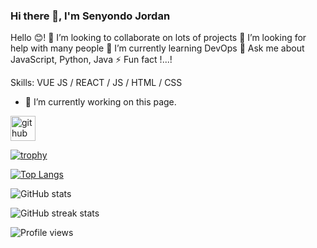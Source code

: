 ### Hi there 👋, I'm Senyondo Jordan

Hello 😊!
👯 I’m looking to collaborate on lots of projects
🤝 I’m looking for help with many people
🌱 I’m currently learning DevOps
💬 Ask me about JavaScript, Python, Java
⚡ Fun fact !...!

Skills: VUE JS / REACT / JS / HTML / CSS

- 🔭 I’m currently working on this page. 


[<img src='https://cdn.jsdelivr.net/npm/simple-icons@3.0.1/icons/github.svg' alt='github' height='40'>](https://github.com/semjordans)  

[![trophy](https://github-profile-trophy.vercel.app/?username=semjordans)](https://github.com/ryo-ma/github-profile-trophy)

[![Top Langs](https://github-readme-stats.vercel.app/api/top-langs/?username=semjordans)](https://github.com/anuraghazra/github-readme-stats)

![GitHub stats](https://github-readme-stats.vercel.app/api?username=semjordans&show_icons=true&count_private=true)  

![GitHub streak stats](https://github-readme-streak-stats.herokuapp.com/?user=semjordans)  

![Profile views](https://gpvc.arturio.dev/semjordans)  
